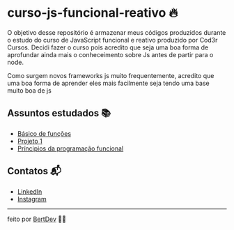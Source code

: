 # curso-js-funcional-reativo 🔥

O objetivo desse repositório é armazenar meus códigos produzidos durante o estudo do curso de JavaScript funcional e reativo produzido por Cod3r Cursos. Decidi fazer o curso pois acredito que seja uma boa forma de aprofundar ainda mais o conheceimento sobre Js antes de partir para o node.

Como surgem novos frameworks js muito frequentemente, acredito que uma boa forma de aprender eles mais facilmente seja tendo uma base muito boa de js

## Assuntos estudados 📚

- [Básico de funções](https://github.com/bertdev/curso-js-funcional-reativo/tree/main/funcoes)
- [Projeto 1](https://github.com/bertdev/curso-js-funcional-reativo/tree/main/projeto1)
- [Príncipios da programação funcional](https://github.com/bertdev/curso-js-funcional-reativo/tree/main/principios-prog-funcional)

## Contatos 📬

- [LinkedIn](https://www.linkedin.com/in/herbert-henrique-b8aaa91a4/)
- [Instagram](https://www.instagram.com/bert.js/)

---
feito por [BertDev](https://github.com/bertdev) 🧙‍♂️

